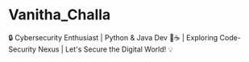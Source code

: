 # Vanitha_Challa
🔒 Cybersecurity Enthusiast | Python &amp; Java Dev 🐍☕ | Exploring Code-Security Nexus | Let's Secure the Digital World! 💡 

